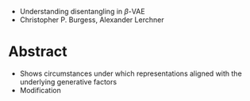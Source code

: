 * Understanding disentangling in $\beta$-VAE
* Christopher P. Burgess, Alexander Lerchner

# Abstract

* Shows circumstances under which representations aligned with the underlying generative factors
* Modification

